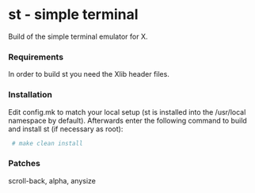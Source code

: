 # st - simple terminal
Build of the simple terminal emulator for X.

### Requirements
In order to build st you need the Xlib header files.

### Installation
Edit config.mk to match your local setup (st is installed into the /usr/local namespace by default).
Afterwards enter the following command to build and install st (if necessary as root):
```sh
 # make clean install
```

### Patches
scroll-back, alpha, anysize
